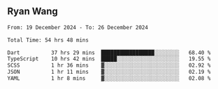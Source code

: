 ## Ryan Wang

<!--START_SECTION:waka-->

```txt
From: 19 December 2024 - To: 26 December 2024

Total Time: 54 hrs 48 mins

Dart          37 hrs 29 mins  █████████████████░░░░░░░░   68.40 %
TypeScript    10 hrs 42 mins  █████░░░░░░░░░░░░░░░░░░░░   19.55 %
SCSS          1 hr 36 mins    ▓░░░░░░░░░░░░░░░░░░░░░░░░   02.92 %
JSON          1 hr 11 mins    ▓░░░░░░░░░░░░░░░░░░░░░░░░   02.19 %
YAML          1 hr 8 mins     ▓░░░░░░░░░░░░░░░░░░░░░░░░   02.08 %
```

<!--END_SECTION:waka-->
